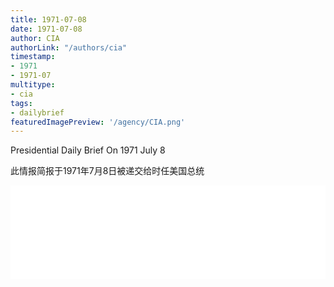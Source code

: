 ```yaml
---
title: 1971-07-08
date: 1971-07-08
author: CIA 
authorLink: "/authors/cia"
timestamp: 
- 1971
- 1971-07
multitype: 
- cia
tags: 
- dailybrief
featuredImagePreview: '/agency/CIA.png'
---
```



Presidential Daily Brief On 1971 July 8

此情报简报于1971年7月8日被递交给时任美国总统

<!--more-->





<div id="over" style="width:100%; overflow:hidden"> <iframe id="sFrame" name="sFrame" frameborder="no" border="0"  allowfullscreen marginwidth="0" scrolling="no" src = " /CIA/1971-07-08.html "  style = " position:absulute; width: 806px; top: 300;" > </iframe> </div>